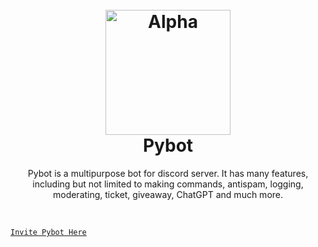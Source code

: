 
<h1 align="center">
  <br>
  <a href="https://saweria.co/hansxyz"><img src="https://media.discordapp.net/attachments/1078919535370973184/1089795831311368262/20230325_145838.png" height="200" alt="Alpha"></a>
  <br>
  Pybot
  <br>
</h1>

<p align="center">Pybot is a multipurpose bot for discord server. It has many features, including but not limited to making commands, antispam, logging, moderating, ticket, giveaway, ChatGPT and much more.</p>

<br>

[`Invite Pybot Here`](https://discord.com/api/oauth2/authorize?client_id=1088068115377692775&permissions=8&scope=bot%20applications.commands)
